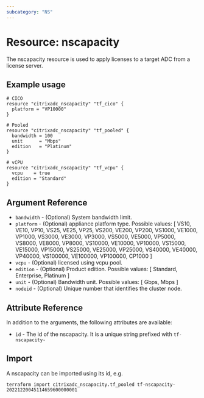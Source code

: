 ```yaml
---
subcategory: "NS"
---
```


# Resource: nscapacity

The nscapacity resource is used to apply licenses to a target ADC from a license server.


## Example usage

```hcl
# CICO
resource "citrixadc_nscapacity" "tf_cico" {
  platform = "VP10000"
}

# Pooled
resource "citrixadc_nscapacity" "tf_pooled" {
  bandwidth = 100
  unit      = "Mbps"
  edition   = "Platinum"
}

# vCPU
resource "citrixadc_nscapacity" "tf_vcpu" {
  vcpu    = true
  edition = "Standard"
}
```


## Argument Reference

* `bandwidth` - (Optional) System bandwidth limit.
* `platform` - (Optional) appliance platform type. Possible values: [ VS10, VE10, VP10, VS25, VE25, VP25, VS200, VE200, VP200, VS1000, VE1000, VP1000, VS3000, VE3000, VP3000, VS5000, VE5000, VP5000, VS8000, VE8000, VP8000, VS10000, VE10000, VP10000, VS15000, VE15000, VP15000, VS25000, VE25000, VP25000, VS40000, VE40000, VP40000, VS100000, VE100000, VP100000, CP1000 ]
* `vcpu` - (Optional) licensed using vcpu pool.
* `edition` - (Optional) Product edition. Possible values: [ Standard, Enterprise, Platinum ]
* `unit` - (Optional) Bandwidth unit. Possible values: [ Gbps, Mbps ]
* `nodeid` - (Optional) Unique number that identifies the cluster node.


## Attribute Reference

In addition to the arguments, the following attributes are available:

* `id` - The id of the nscapacity. It is a unique string prefixed with `tf-nscapacity-`

## Import

A nscapacity can be imported using its id, e.g.

```shell
terraform import citrixadc_nscapacity.tf_pooled tf-nscapacity-20221220045114659600000001
```